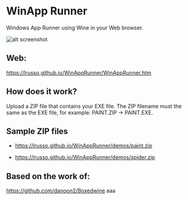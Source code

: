 # WinApp Runner

Windows App Runner using Wine in your Web browser.

![alt screenshot](https://raw.githubusercontent.com/lrusso/WinAppRunner/main/WinAppRunner.png)

## Web:

https://lrusso.github.io/WinAppRunner/WinAppRunner.htm


## How does it work?

Upload a ZIP file that contains your EXE file. The ZIP filename must the same as the EXE file, for example: PAINT.ZIP -> PAINT.EXE.

## Sample ZIP files

* https://lrusso.github.io/WinAppRunner/demos/paint.zip

* https://lrusso.github.io/WinAppRunner/demos/spider.zip

## Based on the work of:

https://github.com/danoon2/Boxedwine
aaa
